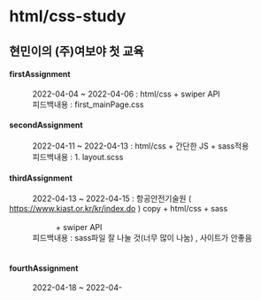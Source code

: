 # html/css-study
## 현민이의 (주)여보야 첫 교육
#### firstAssignment  
   2022-04-04 ~ 2022-04-06 : html/css + swiper API  
   피드백내용 : first_mainPage.css
<br>
#### secondAssignment  
   2022-04-11 ~ 2022-04-13 : html/css + 간단한 JS + sass적용  
   피드백내용 : 1. layout.scss
<br>
#### thirdAssignment
   2022-04-13 ~ 2022-04-15 : 항공안전기술원 ( https://www.kiast.or.kr/kr/index.do ) copy + html/css + sass 
                                          + swiper API  
   피드백내용 : sass파일 잘 나눌 것(너무 많이 나눔) , 사이트가 안좋음  
<br>
#### fourthAssignment
   2022-04-18 ~ 2022-04-
